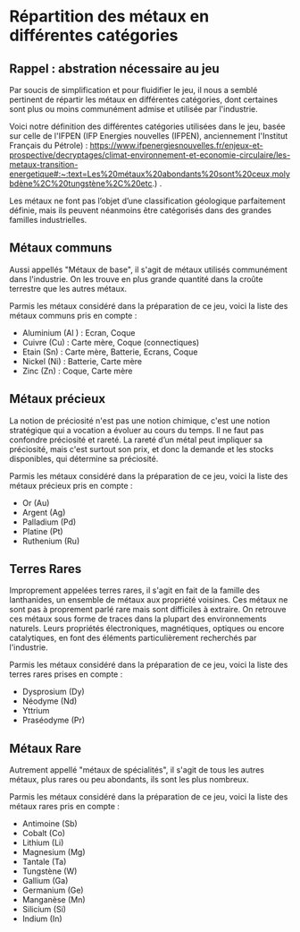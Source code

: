 # Répartition des métaux en différentes catégories

## Rappel : abstration nécessaire au jeu
Par soucis de simplification et pour fluidifier le jeu, il nous a semblé pertinent de répartir les métaux en différentes catégories, dont certaines sont plus ou moins communément admise et utilisée par l'industrie.

Voici notre définition des différentes catégories utilisées dans le jeu, basée sur celle de l'IFPEN (IFP Energies nouvelles (IFPEN), anciennement l'Institut Français du Pétrole) : https://www.ifpenergiesnouvelles.fr/enjeux-et-prospective/decryptages/climat-environnement-et-economie-circulaire/les-metaux-transition-energetique#:~:text=Les%20métaux%20abondants%20sont%20ceux,molybdène%2C%20tungstène%2C%20etc.) .

Les métaux ne font pas l’objet d’une classification géologique parfaitement définie, mais ils peuvent néanmoins être catégorisés dans des grandes familles industrielles. 

## Métaux communs 
Aussi appellés "Métaux de base", il s'agit de  métaux utilisés communément dans l'industrie. On les trouve en plus grande quantité dans la croûte terrestre que les autres métaux.

Parmis les métaux considéré dans la préparation de ce jeu, voici la liste des métaux communs pris en compte :
- Aluminium (Al ) : Ecran, Coque
- Cuivre (Cu) : Carte mère, Coque (connectiques)
- Etain (Sn) : Carte mère, Batterie, Ecrans, Coque
- Nickel (Ni) : Batterie, Carte mère
- Zinc (Zn) : Coque, Carte mère

## Métaux précieux
La notion de préciosité n'est pas une notion chimique, c'est une notion stratégique qui a vocation a évoluer au cours du temps. Il ne faut pas confondre préciosité et rareté. La rareté d’un métal peut impliquer sa préciosité, mais c'est surtout son prix, et donc la demande et les stocks disponibles, qui détermine sa préciosité.

Parmis les métaux considéré dans la préparation de ce jeu, voici la liste des métaux précieux pris en compte :
- Or (Au) 
- Argent (Ag) 
- Palladium (Pd) 
- Platine (Pt) 
- Ruthenium (Ru)

## Terres Rares
Improprement appelées terres rares, il s'agit en fait de la famille des lanthanides, un ensemble de métaux aux propriété voisines. Ces métaux ne sont pas à proprement parlé rare mais sont difficiles à extraire. 
On retrouve ces métaux sous forme de traces dans la plupart des environnements naturels. Leurs propriétés électroniques, magnétiques, optiques ou encore catalytiques, en font des éléments particulièrement recherchés par l'industrie.

Parmis les métaux considéré dans la préparation de ce jeu, voici la liste des terres rares prises en compte :
- Dysprosium (Dy)
- Néodyme (Nd) 
- Yttrium 
- Praséodyme (Pr) 

## Métaux Rare
Autrement appellé "métaux de spécialités", il s'agit de tous les autres métaux, plus rares ou peu abondants, ils sont les plus nombreux.

Parmis les métaux considéré dans la préparation de ce jeu, voici la liste des métaux rares pris en compte :
- Antimoine (Sb) 
- Cobalt (Co) 
- Lithium (Li) 
- Magnesium (Mg) 
- Tantale (Ta) 
- Tungstène (W) 
- Gallium (Ga) 
- Germanium (Ge) 
- Manganèse (Mn) 
- Silicium (Si) 
- Indium (In)


